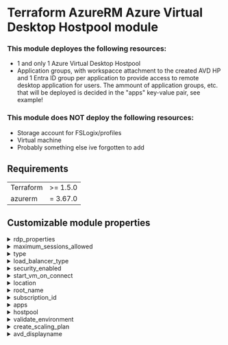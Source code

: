 # Terraform AzureRM Azure Virtual Desktop Hostpool module
### This module deployes the following resources:
- 1 and only 1 Azure Virtual Desktop Hostpool
- Application groups, with workspacce attachment to the created AVD HP and 1 Entra ID group per application to provide access to remote desktop application for users. The ammount of application groups, etc. that will be deployed is decided in the "apps" key-value pair, see example!

### This module does NOT deploy the following resources:
- Storage account for FSLogix/profiles
- Virtual machine
- Probably something else ive forgotten to add

## Requirements
| | |
|----------|----------|
|Terraform | >= 1.5.0 |
| azurerm  | = 3.67.0 |


## Customizable module properties 

<details>
<summary>rdp_properties</summary>
description = RDP hostpool properties, also has a "ignore lifecycle change" tag on it, as scaling plans would not update the code..<br/><br/>
default = audiocapturemode:i:1;audiomode:i:0;redirectprinters:i:1;drivestoredirect:s:c\\:;autoreconnection enabled:i:1;enablerdsaadauth:i:1;use multimon:i:1;dynamic resolution:i:1;networkautodetect:i:1<br/><br/>
</details>

<details>
<summary>maximum_sessions_allowed</summary>
type= number<br/><br/>
description = Maximum hostpool sessions allowed on session hosts in host pool<br/><br/>
default = 10<br/><br/>
</details> 

<details>
<summary>type</summary>
description = What hostpool type to use in the hostpool<br/><br/>
default = Pooled<br/><br/>
</details> 

<details>
<summary>load_balancer_type</summary>
description = Acceptable values are: BreadthFirst, DepthFirst or Persistent<br/><br/>
default = DepthFirst<br/><br/>
</details>

<details>
<summary>security_enabled</summary>
description = Whether the group is a security group for controlling access to in-app resources. At least one of security_enabled or mail_enabled must be specified. A group can be security enabled and mail enabled<br/><br/>
default = true<br/><br/>
</details> 

<details>
<summary>start_vm_on_connect</summary>
type= bool<br/><br/>
description = Start the VM on connect if no available sessions<br/><br/>
default = true<br/><br/>
</details> 

<details>
<summary>location</summary>
description = Where will the host pool be deployed<br/><br/>
default = West Europe<br/><br/>
</details> 

<details>
<summary>root_name</summary>
description = Should be a unique identifier, short name for a customer, project or something<br/><br/>
default = csn<br/><br/>
</details>

<details>
<summary>subscription_id</summary>
description = Subscription ID where virtual machine sessions hosts are located, this should be it's own subscription ID in production environments<br/><br/>
default = null<br/><br/>
</details> 

<details>
<summary>apps</summary>
type= map(string)<br/><br/>
description = Name of apps that will be deployed in a key value pair for each app<br/><br/>
default =<br/><br/>
key = value
</details> 

<details>
<summary>hostpool</summary>
description = Name of hostpool that will be deployed<br/><br/>
default = prod-01<br/><br/>
</details> 

<details>
<summary>validate_environment</summary>
type= bool<br/><br/>
description = Wether to validate environment or not<br/><br/>
default = false <br/><br/>
</details>

<details>
<summary>create_scaling_plan</summary>
type= bool<br/><br/>
description = true or false if you want to create scaling plan and attach to the host pool<br/><br/>
default = false <br/><br/>
</details>

<details>
<summary>avd_displayname</summary>
description = Display name of Azure Virtual Desktop Enterprise application in Entra ID<br/><br/>
default = Azure Virtual Desktop <br/><br/>
</details>
